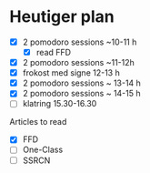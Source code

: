 
# Heutiger plan 

- [x] 2 pomodoro sessions ~10-11 h
	- [x] read FFD
- [x] 2 pomodoro sessions ~11-12h
- [x] frokost med signe 12-13 h
- [x] 2 pomodoro sessions ~  13-14 h
- [x] 2 pomodoro sessions ~  14-15 h
- [ ] klatring 15.30-16.30

Articles to read 
- [x] FFD
- [ ] One-Class
- [ ] SSRCN

